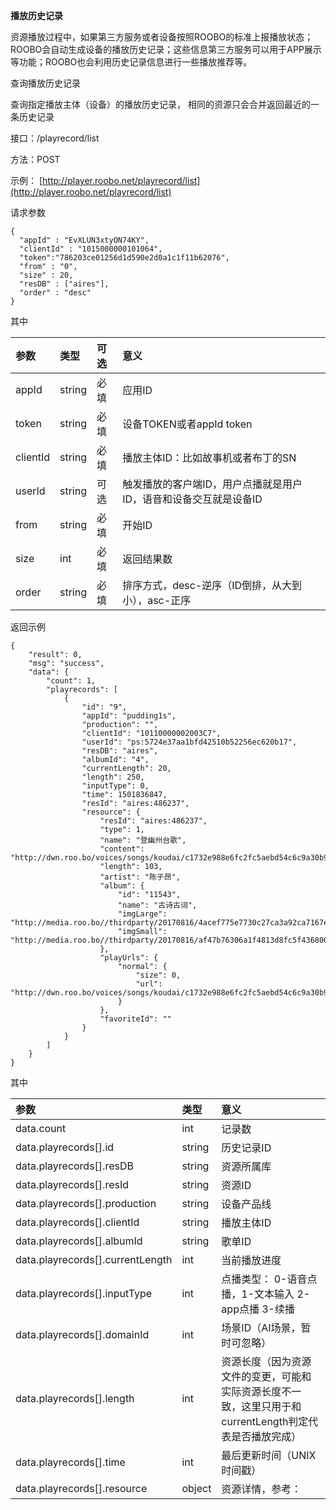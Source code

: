 **播放历史记录**

资源播放过程中，如果第三方服务或者设备按照ROOBO的标准上报播放状态；ROOBO会自动生成设备的播放历史记录；这些信息第三方服务可以用于APP展示等功能；ROOBO也会利用历史记录信息进行一些播放推荐等。

查询播放历史记录

查询指定播放主体（设备）的播放历史记录， 相同的资源只会合并返回最近的一条历史记录

接口：/playrecord/list

方法：POST

示例： [http://player.roobo.net/playrecord/list](http://player.roobo.net/playrecord/list)

请求参数

```
{
  "appId" : "EvXLUN3xtyON74KY",
  "clientId" : "1015000000101064",
  "token":"786203ce01256d1d590e2d0a1c1f11b62076",
  "from" : "0",
  "size" : 20,
  "resDB" : ["aires"],
  "order" : "desc"
}
```

其中

| 参数 | 类型 | 可选 | 意义 |
| :--- | :--- | :--- | :--- |
| appId | string | 必填 | 应用ID |
| token | string | 必填 | 设备TOKEN或者appId token |
| clientId | string | 必填 | 播放主体ID：比如故事机或者布丁的SN |
| userId | string | 可选 | 触发播放的客户端ID，用户点播就是用户ID，语音和设备交互就是设备ID |
| from | string | 必填 | 开始ID |
| size | int | 必填 | 返回结果数 |
| order | string | 必填 | 排序方式，desc-逆序（ID倒排，从大到小），asc-正序 |

返回示例

```
{
    "result": 0,
    "msg": "success",
    "data": {
        "count": 1,
        "playrecords": [
            {
                "id": "9",
                "appId": "pudding1s",
                "production": "",
                "clientId": "10110000002003C7",
                "userId": "ps:5724e37aa1bfd42510b52256ec620b17",
                "resDB": "aires",
                "albumId": "4",
                "currentLength": 20,
                "length": 250,
                "inputType": 0,
                "time": 1501836847,
                "resId": "aires:486237",
                "resource": {
                    "resId": "aires:486237",
                    "type": 1,
                    "name": "登幽州台歌",
                    "content": "http://dwn.roo.bo/voices/songs/koudai/c1732e988e6fc2fc5aebd54c6c9a30b9.mp3",
                    "length": 103,
                    "artist": "陈子昂",
                    "album": {
                        "id": "11543",
                        "name": "古诗古词",
                        "imgLarge": "http://media.roo.bo//thirdparty/20170816/4acef775e7730c27ca3a92ca7167e7e6.png",
                        "imgSmall": "http://media.roo.bo//thirdparty/20170816/af47b76306a1f4813d8fc5f43680036c.png"
                    },
                    "playUrls": {
                        "normal": {
                            "size": 0,
                            "url": "http://dwn.roo.bo/voices/songs/koudai/c1732e988e6fc2fc5aebd54c6c9a30b9.mp3"
                        }
                    },
                    "favoriteId": ""
                }
            }
        ]
    }
}
```

其中

| 参数 | 类型 | 意义 |
| :--- | :--- | :--- |
| data.count | int | 记录数 |
| data.playrecords\[\].id | string | 历史记录ID |
| data.playrecords\[\].resDB | string | 资源所属库 |
| data.playrecords\[\].resId | string | 资源ID |
| data.playrecords\[\].production | string | 设备产品线 |
| data.playrecords\[\].clientId | string | 播放主体ID |
| data.playrecords\[\].albumId | string | 歌单ID |
| data.playrecords\[\].currentLength | int | 当前播放进度 |
| data.playrecords\[\].inputType | int | 点播类型： 0-语音点播，1-文本输入 2-app点播 3-续播 |
| data.playrecords\[\].domainId | int | 场景ID（AI场景，暂时可忽略） |
| data.playrecords\[\].length | int | 资源长度（因为资源文件的变更，可能和实际资源长度不一致，这里只用于和currentLength判定代表是否播放完成） |
| data.playrecords\[\].time | int | 最后更新时间（UNIX时间戳） |
| data.playrecords\[\].resource | object | 资源详情，参考： |



